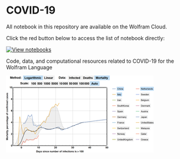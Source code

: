 # COVID-19

All notebook in this repository are available on the Wolfram Cloud.

Click the red button below to access the list of notebook directly:

[![View notebooks](https://wolfr.am/HAAhzkRq)](https://wolfr.am/L7SiczRt)

Code, data, and computational resources related to COVID-19 for the Wolfram Language

[![COVID-19 Visualizing Epidemic Data](Images/visualization-01.png)](Notebooks/COVID-19-Visualizing-Epidemic-Data.nb)
